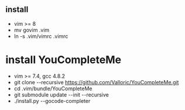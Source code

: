 ## install  ##
* vim >= 8
* mv govim .vim
* ln -s .vim/vimrc .vimrc


# install YouCompleteMe
* vim >= 7.4, gcc 4.8.2
* git clone --recursive https://github.com/Valloric/YouCompleteMe.git
* cd .vim/bundle/YouCompleteMe
* git submodule update --init --recursive
* ./install.py --gocode-completer
